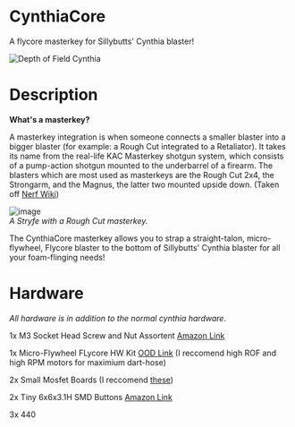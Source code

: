 # CynthiaCore
A flycore masterkey for Sillybutts' Cynthia blaster!


![Depth of Field Cynthia](https://user-images.githubusercontent.com/130928672/232335737-5d56eb01-01e0-44d5-9b97-845cd73b130e.png)

# Description

**What's a masterkey?**

A masterkey integration is when someone connects a smaller blaster into a bigger blaster (for example: a Rough Cut integrated to a Retaliator). It takes its name from the real-life KAC Masterkey shotgun system, which consists of a pump-action shotgun mounted to the underbarrel of a firearm. The blasters which are most used as masterkeys are the Rough Cut 2x4, the Strongarm, and the Magnus, the latter two mounted upside down. (Taken off [Nerf Wiki](https://nerf.fandom.com/wiki/Blaster_modification))

![image](https://user-images.githubusercontent.com/130928672/232335812-08b8b6a9-0233-48c8-b7b2-b0a2a8f74659.png)  
*A Stryfe with a Rough Cut masterkey.*

The CynthiaCore masterkey allows you to strap a straight-talon, micro-flywheel, Flycore blaster to the bottom of Sillybutts' Cynthia blaster for all your foam-flinging needs!

# Hardware
*All hardware is in addition to the normal cynthia hardware.*

1x M3 Socket Head Screw and Nut Assortent [Amazon Link](https://www.amazon.com/iexcell-Metric-Stainless-Socket-Assortment/dp/B09J2TYH25/ref=dp_prsubs_sccl_3/131-2554634-3227031?pd_rd_w=au3k3&content-id=amzn1.sym.2c74594d-9264-4cdf-bf3d-e4e41e237275&pf_rd_p=2c74594d-9264-4cdf-bf3d-e4e41e237275&pf_rd_r=YBSX295KH32YG7FGAAH7&pd_rd_wg=9d5Az&pd_rd_r=adfb0bd6-b4de-434b-97c2-cb33bdd45931&pd_rd_i=B09J2TYH25&psc=1)

1x Micro-Flywheel FLycore HW Kit [OOD Link](https://outofdarts.com/products/flycore-noidcore-hardware-kit?variant=40535657381930) (I reccomend high ROF and high RPM motors for maximium dart-hose)

2x Small Mosfet Boards (I reccomend [these](https://outofdarts.com/products/value-mosfet-mini-board?_pos=1&_sid=4e0e65ba0&_ss=r))

2x Tiny 6x6x3.1H SMD Buttons [Amazon Link](https://www.amazon.com/gp/product/B07LCBLB8N/ref=ppx_yo_dt_b_search_asin_image?ie=UTF8&psc=1)

3x 440

